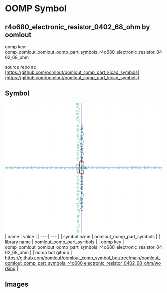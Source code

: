 # OOMP Symbol  
## r4o680_electronic_resistor_0402_68_ohm  by oomlout  
  
oomp key: oomp_oomlout_oomlout_oomp_part_symbols_r4o680_electronic_resistor_0402_68_ohm  
  
source repo at: [https://github.com/oomlout/oomlout_oomp_part_kicad_symbols](https://github.com/oomlout/oomlout_oomp_part_kicad_symbols)  
## Symbol  
  
[![working.png](working_600.png)](working.png)  
| name | value | 
| --- | --- | 
| symbol name | oomlout_oomp_part_symbols | 
| library name | oomlout_oomp_part_symbols | 
| oomp key | oomp_oomlout_oomlout_oomp_part_symbols_r4o680_electronic_resistor_0402_68_ohm | 
| oomp bot github | https://github.com/oomlout/oomlout_oomp_symbol_bot/tree/main/oomlout_oomlout_oomp_part_symbols_r4o680_electronic_resistor_0402_68_ohm/working | 
## Images  
